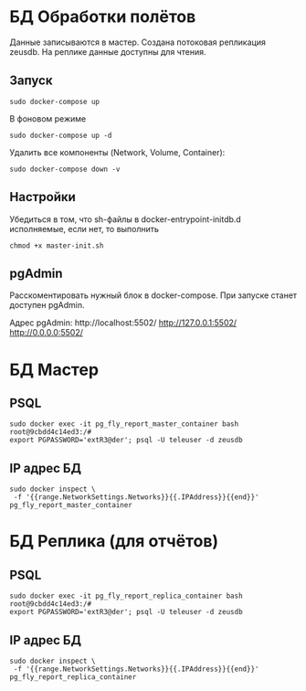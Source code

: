 # БД Обработки полётов

Данные записываются в мастер. Создана потоковая репликация zeusdb.
На реплике данные доступны для чтения.

## Запуск

```
sudo docker-compose up
```

В фоновом режиме

```
sudo docker-compose up -d
```

Удалить все компоненты (Network, Volume, Container):

```
sudo docker-compose down -v
```

## Настройки

Убедиться в том, что sh-файлы в docker-entrypoint-initdb.d исполняемые, если нет, то выполнить

```
chmod +x master-init.sh
```

## pgAdmin

Расскоментировать нужный блок в docker-compose.
При запуске станет доступен pgAdmin.

Адрес pgAdmin:
http://localhost:5502/
http://127.0.0.1:5502/
http://0.0.0.0:5502/

# БД Мастер

## PSQL

```
sudo docker exec -it pg_fly_report_master_container bash
root@9cbdd4c14ed3:/#
export PGPASSWORD='extR3@der'; psql -U teleuser -d zeusdb
```

## IP адрес БД

```
sudo docker inspect \
 -f '{{range.NetworkSettings.Networks}}{{.IPAddress}}{{end}}' pg_fly_report_master_container
```

# БД Реплика (для отчётов)

## PSQL

```
sudo docker exec -it pg_fly_report_replica_container bash
root@9cbdd4c14ed3:/#
export PGPASSWORD='extR3@der'; psql -U teleuser -d zeusdb
```

## IP адрес БД

```
sudo docker inspect \
 -f '{{range.NetworkSettings.Networks}}{{.IPAddress}}{{end}}' pg_fly_report_replica_container
```
